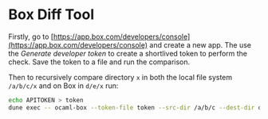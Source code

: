 # Box Diff Tool

Firstly, go to [https://app.box.com/developers/console](https://app.box.com/developers/console)
and create a new app. The use the _Generate developer token_ to create
a shortlived token to perform the check. Save the token to a file and
run the comparison.

Then to recursively compare directory `x` in both the local file system
`/a/b/c/x` and on Box in `d/e/x` run:

```sh
echo APITOKEN > token
dune exec -- ocaml-box --token-file token --src-dir /a/b/c --dest-dir d/e --dir x
```
